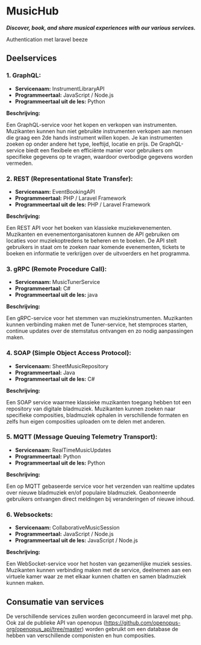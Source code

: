# MusicHub
***Discover, book, and share musical experiences with our various services.***

Authentication met laravel beeze

## Deelservices
### 1. GraphQL:
- **Servicenaam:** InstrumentLibraryAPI
- **Programmeertaal:** JavaScript / Node.js
- **Programmeertaal uit de les:** Python

**Beschrijving:** 

Een GraphQL-service voor het kopen en verkopen van instrumenten. Muzikanten kunnen hun niet gebruikte instrumenten verkopen aan mensen die graag een 2de hands instrument willen kopen. Je kan instrumenten zoeken op onder andere het type, leeftijd, locatie en prijs. De GraphQL-service biedt een flexibele en efficiënte manier voor gebruikers om specifieke gegevens op te vragen, waardoor overbodige gegevens worden vermeden.

### 2. REST (Representational State Transfer):
- **Servicenaam:** EventBookingAPI
- **Programmeertaal:** PHP / Laravel Framework
- **Programmeertaal uit de les:** PHP / Laravel Framework

**Beschrijving:** 

Een REST API voor het boeken van klassieke muziekevenementen. Muzikanten en evenementorganisatoren kunnen de API gebruiken om locaties voor muziekoptredens te beheren en te boeken. De API stelt gebruikers in staat om te zoeken naar komende evenementen, tickets te boeken en informatie te verkrijgen over de uitvoerders en het programma.

### 3. gRPC (Remote Procedure Call):
- **Servicenaam:** MusicTunerService
- **Programmeertaal:** C#
- **Programmeertaal uit de les:** java

**Beschrijving:** 

Een gRPC-service voor het stemmen van muziekinstrumenten. Muzikanten kunnen verbinding maken met de Tuner-service, het stemproces starten, continue updates over de stemstatus ontvangen en zo nodig aanpassingen maken.

### 4. SOAP (Simple Object Access Protocol):
- **Servicenaam:** SheetMusicRepository
- **Programmeertaal:** Java
- **Programmeertaal uit de les:** C#

**Beschrijving:** 

Een SOAP service waarmee klassieke muzikanten toegang hebben tot een repository van digitale bladmuziek. Muzikanten kunnen zoeken naar specifieke composities, bladmuziek ophalen in verschillende formaten en zelfs hun eigen composities uploaden om te delen met anderen.

### 5. MQTT (Message Queuing Telemetry Transport):
- **Servicenaam:** RealTimeMusicUpdates
- **Programmeertaal:** Python
- **Programmeertaal uit de les:** Python

**Beschrijving:** 

Een op MQTT gebaseerde service voor het verzenden van realtime updates over nieuwe bladmuziek en/of populaire bladmuziek. Geabonneerde gebruikers ontvangen direct meldingen bij veranderingen of nieuwe inhoud.

### 6. Websockets:
- **Servicenaam:** CollaborativeMusicSession
- **Programmeertaal:** JavaScript / Node.js
- **Programmeertaal uit de les:** JavaScript / Node.js

**Beschrijving:** 

Een WebSocket-service voor het hosten van gezamenlijke muziek sessies. Muzikanten kunnen verbinding maken met de service, deelnemen aan een virtuele kamer waar ze met elkaar kunnen chatten en samen bladmuziek kunnen maken.

## Consumatie van services
De verschillende services zullen worden geconcumeerd in laravel met php. Ook zal de publieke API van openopus (https://github.com/openopus-org/openopus_api/tree/master) worden gebruikt om een database de hebben van verschillende componisten en hun composities.
